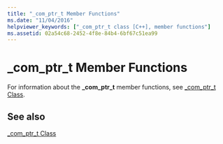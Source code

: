 ```yaml
---
title: "_com_ptr_t Member Functions"
ms.date: "11/04/2016"
helpviewer_keywords: ["_com_ptr_t class [C++], member functions"]
ms.assetid: 02a54c68-2452-4f8e-84b4-6bf67c51ea99
---
```

# _com_ptr_t Member Functions

For information about the **_com_ptr_t** member functions, see [_com_ptr_t Class](../cpp/com-ptr-t-class.md).

## See also

[_com_ptr_t Class](../cpp/com-ptr-t-class.md)
